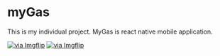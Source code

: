 # myGas
This is my individual project. MyGas is react native mobile application.

<a href="https://imgflip.com/gif/49qyu1"><img src="https://i.imgflip.com/49qyu1.gif" title="via Imgflip"/></a> <a href="https://imgflip.com/gif/49qzh9"><img src="https://i.imgflip.com/49qzh9.gif" title="via Imgflip"/></a>



